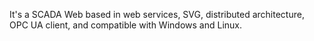 It's a SCADA Web based in web services, SVG, distributed architecture, OPC UA client, and compatible with Windows and Linux.